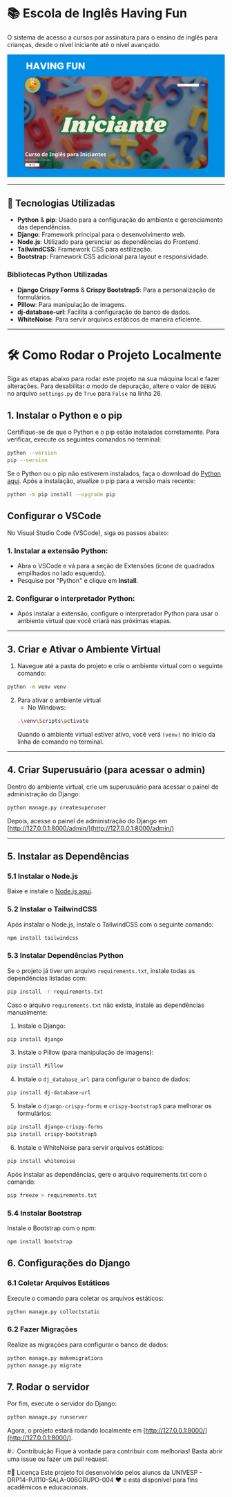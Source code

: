 # 📚 Escola de Inglês Having Fun

O sistema de acesso a cursos por assinatura para o ensino de inglês para crianças, desde o nível iniciante até o nível avançado.

![Having Fun](media/thumb_aulas/having-fun.png)

---

## 🚀 Tecnologias Utilizadas

- **Python** & **pip**: Usado para a configuração do ambiente e gerenciamento das dependências.
- **Django**: Framework principal para o desenvolvimento web.
- **Node.js**: Utilizado para gerenciar as dependências do Frontend.
- **TailwindCSS**: Framework CSS para estilização.
- **Bootstrap**: Framework CSS adicional para layout e responsividade.

### Bibliotecas Python Utilizadas

- **Django Crispy Forms** & **Crispy Bootstrap5**: Para a personalização de formulários.
- **Pillow**: Para manipulação de imagens.
- **dj-database-url**: Facilita a configuração do banco de dados.
- **WhiteNoise**: Para servir arquivos estáticos de maneira eficiente.

---

# 🛠 Como Rodar o Projeto Localmente

Siga as etapas abaixo para rodar este projeto na sua máquina local e fazer alterações. Para desabilitar o modo de depuração, altere o valor de `DEBUG` no arquivo `settings.py` de `True` para `False` na linha 26.

## 1. Instalar o Python e o pip

Certifique-se de que o Python e o pip estão instalados corretamente. Para verificar, execute os seguintes comandos no terminal:

```bash
python --version
pip --version
```

Se o Python ou o pip não estiverem instalados, faça o download do [Python aqui](https://www.python.org/downloads/).
Após a instalação, atualize o pip para a versão mais recente:

```bash
python -m pip install --upgrade pip
```

## Configurar o VSCode
No Visual Studio Code (VSCode), siga os passos abaixo:

### 1. Instalar a extensão Python:

   - Abra o VSCode e vá para a seção de Extensões (ícone de quadrados empilhados no lado esquerdo).
   - Pesquise por "Python" e clique em <strong>Install</strong>.

### 2. Configurar o interpretador Python:

   - Após instalar a extensão, configure o interpretador Python para usar o ambiente virtual que você criará nas próximas etapas.

---

## 3. Criar e Ativar o Ambiente Virtual
1. Navegue até a pasta do projeto e crie o ambiente virtual com o seguinte comando:
```bash
python -m venv venv
```
2. Para ativar o ambiente virtual
    * No Windows:
    ```bash
    .\venv\Scripts\activate
    ```
    Quando o ambiente virtual estiver ativo, você verá <code>(venv)</code> no início da linha de comando no terminal.

---

## 4. Criar Superusuário (para acessar o admin)
Dentro do ambiente virtual, crie um superusuário para acessar o painel de administração do Django:
```bash
python manage.py createsuperuser
```
Depois, acesse o painel de administração do Django em [http://127.0.0.1:8000/admin/](http://127.0.0.1:8000/admin/)

---

## 5. Instalar as Dependências
### 5.1 Instalar o Node.js
Baixe e instale o [Node.js aqui](https://nodejs.org/pt).
### 5.2 Instalar o TailwindCSS
Após instalar o Node.js, instale o TailwindCSS com o seguinte comando:
```bash
npm install tailwindcss
```
### 5.3 Instalar Dependências Python
Se o projeto já tiver um arquivo <code>requirements.txt</code>, instale todas as dependências listadas com:
```bash
pip install -r requirements.txt
```
Caso o arquivo <code>requirements.txt</code> não exista, instale as dependências manualmente:

   1. Instale o Django:
   ```bash
   pip install django
   ``` 
   3. Instale o Pillow (para manipulação de imagens):
   ```bash
   pip install Pillow
   ```
   4. Instale o <code>dj_database_url</code> para configurar o banco de dados:
   ```bash
   pip install dj-database-url
   ```
   5. Instale o <code>django-crispy-forms</code> e <code>crispy-bootstrap5</code> para melhorar os formulários:
   ```bash
   pip install django-crispy-forms
   pip install crispy-bootstrap5
   ```
   6. Instale o WhiteNoise para servir arquivos estáticos:
   ```bash
   pip install whitenoise
   ```
Após instalar as dependências, gere o arquivo requirements.txt com o comando:
```bash
pip freeze > requirements.txt
```

### 5.4 Instalar Bootstrap
Instale o Bootstrap com o npm:
```bash
npm install bootstrap
```

## 6. Configurações do Django
### 6.1 Coletar Arquivos Estáticos
Execute o comando para coletar os arquivos estáticos:
```bash
python manage.py collectstatic
```
### 6.2 Fazer Migrações
Realize as migrações para configurar o banco de dados:
```bash
python manage.py makemigrations
python manage.py migrate
```

## 7. Rodar o servidor
Por fim, execute o servidor do Django:
```bash
python manage.py runserver
```
Agora, o projeto estará rodando localmente em [http://127.0.0.1:8000/](http://127.0.0.1:8000/).

#💡 Contribuição
Fique à vontade para contribuir com melhorias! Basta abrir uma issue ou fazer um pull request.

#📜 Licença
Este projeto foi desenvolvido pelos alunos da UNIVESP - DRP14-PJI110-SALA-006GRUPO-004 ❤️ e está disponível para fins acadêmicos e educacionais.
